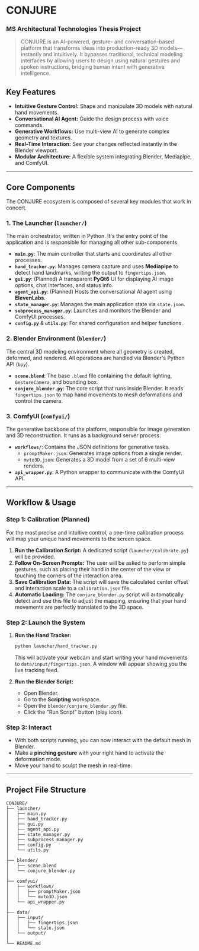 # CONJURE
### MS Architectural Technologies Thesis Project

> CONJURE is an AI-powered, gesture- and conversation-based platform that transforms ideas into production-ready 3D models—instantly and intuitively. It bypasses traditional, technical modeling interfaces by allowing users to design using natural gestures and spoken instructions, bridging human intent with generative intelligence.

## Key Features
- **Intuitive Gesture Control:** Shape and manipulate 3D models with natural hand movements.
- **Conversational AI Agent:** Guide the design process with voice commands.
- **Generative Workflows:** Use multi-view AI to generate complex geometry and textures.
- **Real-Time Interaction:** See your changes reflected instantly in the Blender viewport.
- **Modular Architecture:** A flexible system integrating Blender, Mediapipe, and ComfyUI.

---

## Core Components

The CONJURE ecosystem is composed of several key modules that work in concert.

### 1. The Launcher (`launcher/`)
The main orchestrator, written in Python. It's the entry point of the application and is responsible for managing all other sub-components.

- **`main.py`**: The main controller that starts and coordinates all other processes.
- **`hand_tracker.py`**: Manages camera capture and uses **Mediapipe** to detect hand landmarks, writing the output to `fingertips.json`.
- **`gui.py`**: (Planned) A transparent **PyQt6** UI for displaying AI image options, chat interfaces, and status info.
- **`agent_api.py`**: (Planned) Hosts the conversational AI agent using **ElevenLabs**.
- **`state_manager.py`**: Manages the main application state via `state.json`.
- **`subprocess_manager.py`**: Launches and monitors the Blender and ComfyUI processes.
- **`config.py`** & **`utils.py`**: For shared configuration and helper functions.

### 2. Blender Environment (`blender/`)
The central 3D modeling environment where all geometry is created, deformed, and rendered. All operations are handled via Blender's Python API (`bpy`).

- **`scene.blend`**: The base `.blend` file containing the default lighting, `GestureCamera`, and bounding box.
- **`conjure_blender.py`**: The core script that runs inside Blender. It reads `fingertips.json` to map hand movements to mesh deformations and control the camera.

### 3. ComfyUI (`comfyui/`)
The generative backbone of the platform, responsible for image generation and 3D reconstruction. It runs as a background server process.

- **`workflows/`**: Contains the JSON definitions for generative tasks.
  - `promptMaker.json`: Generates image options from a single render.
  - `mvto3D.json`: Generates a 3D model from a set of 6 multi-view renders.
- **`api_wrapper.py`**: A Python wrapper to communicate with the ComfyUI API.

---

## Workflow & Usage

### Step 1: Calibration (Planned)

For the most precise and intuitive control, a one-time calibration process will map your unique hand movements to the screen space.

1.  **Run the Calibration Script:** A dedicated script (`launcher/calibrate.py`) will be provided.
2.  **Follow On-Screen Prompts:** The user will be asked to perform simple gestures, such as placing their hand in the center of the view or touching the corners of the interaction area.
3.  **Save Calibration Data:** The script will save the calculated center offset and interaction scale to a `calibration.json` file.
4.  **Automatic Loading:** The `conjure_blender.py` script will automatically detect and use this file to adjust the mapping, ensuring that your hand movements are perfectly translated to the 3D space.

### Step 2: Launch the System

1.  **Run the Hand Tracker:**
    ```bash
    python launcher/hand_tracker.py
    ```
    This will activate your webcam and start writing your hand movements to `data/input/fingertips.json`. A window will appear showing you the live tracking feed.

2.  **Run the Blender Script:**
    - Open Blender.
    - Go to the **Scripting** workspace.
    - Open the `blender/conjure_blender.py` file.
    - Click the "Run Script" button (play icon).

### Step 3: Interact

- With both scripts running, you can now interact with the default mesh in Blender.
- Make a **pinching gesture** with your right hand to activate the deformation mode.
- Move your hand to sculpt the mesh in real-time.

---

## Project File Structure
```
CONJURE/
├── launcher/
│   ├── main.py
│   ├── hand_tracker.py
│   ├── gui.py
│   ├── agent_api.py
│   ├── state_manager.py
│   ├── subprocess_manager.py
│   ├── config.py
│   └── utils.py
│
├── blender/
│   ├── scene.blend
│   └── conjure_blender.py
│
├── comfyui/
│   ├── workflows/
│   │   ├── promptMaker.json
│   │   └── mvto3D.json
│   └── api_wrapper.py
│
├── data/
│   ├── input/
│   │   ├── fingertips.json
│   │   └── state.json
│   └── output/
│
└── README.md
```

